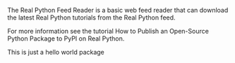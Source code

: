 The Real Python Feed Reader is a basic web feed reader that can download the latest Real Python tutorials from the Real Python feed.

For more information see the tutorial How to Publish an Open-Source Python Package to PyPI on Real Python.

This is just a hello world package
